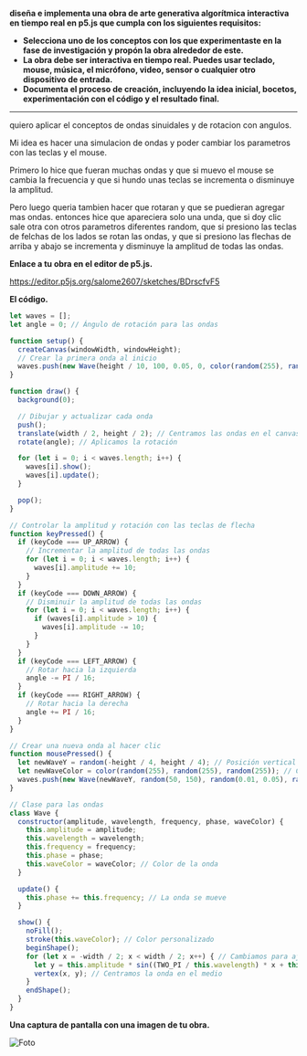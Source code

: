 **diseña e implementa una obra de arte generativa algorítmica interactiva en tiempo real en p5.js que cumpla con los siguientes requisitos:**

- **Selecciona uno de los conceptos con los que experimentaste en la fase de investigación y propón la obra alrededor de este.**
- **La obra debe ser interactiva en tiempo real. Puedes usar teclado, mouse, música, el micrófono, video, sensor o cualquier otro dispositivo de entrada.**
- **Documenta el proceso de creación, incluyendo la idea inicial, bocetos, experimentación con el código y el resultado final.**

---------------------
quiero aplicar el conceptos de ondas sinuidales y de rotacion con angulos. 

Mi idea es hacer una simulacion de ondas y poder cambiar los parametros con las teclas y el mouse.

Primero lo hice que fueran muchas ondas y que si muevo el mouse se cambia la frecuencia y que si hundo unas teclas se incrementa o disminuye la amplitud. 

Pero luego queria tambien hacer que rotaran y que se puedieran agregar mas ondas. entonces hice que apareciera solo una unda, que si doy clic sale otra con otros parametros diferentes random, que si presiono las teclas de felchas de los lados se rotan las ondas, y que si presiono las flechas de arriba y abajo se incrementa y disminuye la amplitud de todas las ondas. 


**Enlace a tu obra en el editor de p5.js.**

https://editor.p5js.org/salome2607/sketches/BDrscfvF5

**El código.**

```js
let waves = [];
let angle = 0; // Ángulo de rotación para las ondas

function setup() {
  createCanvas(windowWidth, windowHeight);
  // Crear la primera onda al inicio
  waves.push(new Wave(height / 10, 100, 0.05, 0, color(random(255), random(255), random(255)))); 
}

function draw() {
  background(0);

  // Dibujar y actualizar cada onda
  push();
  translate(width / 2, height / 2); // Centramos las ondas en el canvas
  rotate(angle); // Aplicamos la rotación

  for (let i = 0; i < waves.length; i++) {
    waves[i].show();
    waves[i].update();
  }

  pop();
}

// Controlar la amplitud y rotación con las teclas de flecha
function keyPressed() {
  if (keyCode === UP_ARROW) {
    // Incrementar la amplitud de todas las ondas
    for (let i = 0; i < waves.length; i++) {
      waves[i].amplitude += 10;
    }
  }
  if (keyCode === DOWN_ARROW) {
    // Disminuir la amplitud de todas las ondas
    for (let i = 0; i < waves.length; i++) {
      if (waves[i].amplitude > 10) {
        waves[i].amplitude -= 10;
      }
    }
  }
  if (keyCode === LEFT_ARROW) {
    // Rotar hacia la izquierda
    angle -= PI / 16;
  }
  if (keyCode === RIGHT_ARROW) {
    // Rotar hacia la derecha
    angle += PI / 16;
  }
}

// Crear una nueva onda al hacer clic
function mousePressed() {
  let newWaveY = random(-height / 4, height / 4); // Posición vertical aleatoria
  let newWaveColor = color(random(255), random(255), random(255)); // Color aleatorio
  waves.push(new Wave(newWaveY, random(50, 150), random(0.01, 0.05), random(TWO_PI), newWaveColor));
}

// Clase para las ondas
class Wave {
  constructor(amplitude, wavelength, frequency, phase, waveColor) {
    this.amplitude = amplitude;
    this.wavelength = wavelength;
    this.frequency = frequency;
    this.phase = phase;
    this.waveColor = waveColor; // Color de la onda
  }

  update() {
    this.phase += this.frequency; // La onda se mueve
  }

  show() {
    noFill();
    stroke(this.waveColor); // Color personalizado
    beginShape();
    for (let x = -width / 2; x < width / 2; x++) { // Cambiamos para ajustar a la traslación
      let y = this.amplitude * sin((TWO_PI / this.wavelength) * x + this.phase); // Función seno para la onda
      vertex(x, y); // Centramos la onda en el medio
    }
    endShape();
  }
}
```

**Una captura de pantalla con una imagen de tu obra.**

![Foto](../../../../assets/uni4/act11.gif)
